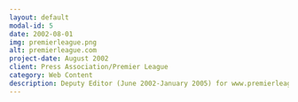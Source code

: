 ```yaml
---
layout: default
modal-id: 5
date: 2002-08-01
img: premierleague.png
alt: premierleague.com
project-date: August 2002
client: Press Association/Premier League
category: Web Content
description: Deputy Editor (June 2002-January 2005) for www.premierleague.com, managed by the UK Press Association. Content compiled for launch. News writing, audio and video content management.
---
```

